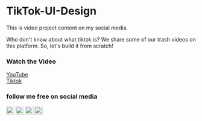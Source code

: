# TikTok-UI-Design

This is video project content on my social media.

Who don't know about what tiktok is?
We share some of our trash videos on this platform.
So, let's build it from scratch!

### Watch the Video
[YouTube](https://youTube.com)
<br>
[Tiktok](https://tiktok.com)

### follow me free on social media
[<img align="left" alt="sasakiroo | Instagram" width="22px" src="https://cdn.jsdelivr.net/npm/simple-icons@v3/icons/instagram.svg" />][instagram]
[<img align="left" alt="sasakiroo | Youtube" width="22px" src="https://cdn.jsdelivr.net/npm/simple-icons@v3/icons/youtube.svg" />][youtube]
[<img align="left" alt="sasakiroo | Tiktok" width="22px" src="https://cdn.jsdelivr.net/npm/simple-icons@v3/icons/tiktok.svg" />][tiktok]
[<img align="left" alt="sasakiroo | Tiktok" width="22px" src="https://cdn.jsdelivr.net/npm/simple-icons@v3/icons/fiverr.svg" />][fiverr]

[youtube]: https://www.youtube.com/channel/UCze-cYXPTvZtiKSaJ0BR5Yg
[instagram]: https://instagram.com/sasakiroo___
[tiktok]: tiktok.com/@boringcodes
[Fiverr]: https://www.fiverr.com/robisasaki455?source=gig_page

